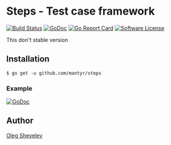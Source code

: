 # Steps - Test case framework

[![Build Status](https://travis-ci.org/mantyr/steps.svg?branch=master)](https://travis-ci.org/mantyr/steps)
[![GoDoc](https://godoc.org/github.com/mantyr/steps?status.png)](http://godoc.org/github.com/mantyr/steps)
[![Go Report Card](https://goreportcard.com/badge/github.com/mantyr/steps?v=1)][goreport]
[![Software License](https://img.shields.io/badge/license-MIT-brightgreen.svg)](LICENSE.md)

This don't stable version

## Installation

    $ go get -u github.com/mantyr/steps

### Example

[![GoDoc](https://godoc.org/github.com/mantyr/steps?status.png)](http://godoc.org/github.com/mantyr/steps#example-NewSteps)

## Author

[Oleg Shevelev][mantyr]

[mantyr]: https://github.com/mantyr

[build_status]: https://travis-ci.org/mantyr/steps
[godoc]:        http://godoc.org/github.com/mantyr/steps
[goreport]:     https://goreportcard.com/report/github.com/mantyr/steps

